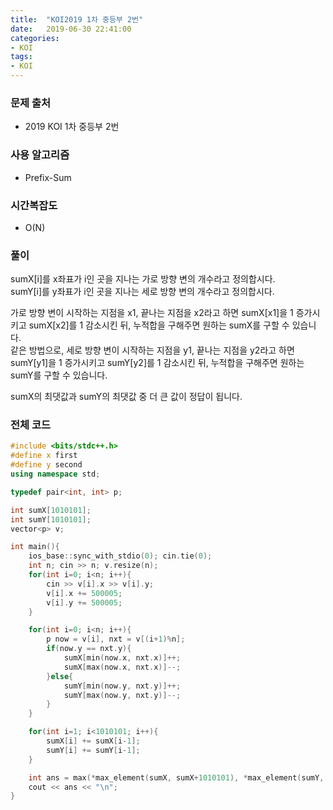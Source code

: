 ```yaml
---
title:  "KOI2019 1차 중등부 2번"
date:   2019-06-30 22:41:00
categories:
- KOI
tags:
- KOI
---
```


### 문제 출처
* 2019 KOI 1차 중등부 2번

### 사용 알고리즘
* Prefix-Sum

### 시간복잡도
* O(N)

### 풀이
sumX[i]를 x좌표가 i인 곳을 지나는 가로 방향 변의 개수라고 정의합시다.<br>
sumY[i]를 y좌표가 i인 곳을 지나는 세로 방향 변의 개수라고 정의합시다.

가로 방향 변이 시작하는 지점을 x1, 끝나는 지점을 x2라고 하면 sumX[x1]을 1 증가시키고 sumX[x2]를 1 감소시킨 뒤, 누적합을 구해주면 원하는 sumX를 구할 수 있습니다.<br>
같은 방법으로, 세로 방향 변이 시작하는 지점을 y1, 끝나는 지점을 y2라고 하면 sumY[y1]을 1 증가시키고 sumY[y2]를 1 감소시킨 뒤, 누적합을 구해주면 원하는 sumY를 구할 수 있습니다.

sumX의 최댓값과 sumY의 최댓값 중 더 큰 값이 정답이 됩니다.

### 전체 코드
```cpp
#include <bits/stdc++.h>
#define x first
#define y second
using namespace std;

typedef pair<int, int> p;

int sumX[1010101];
int sumY[1010101];
vector<p> v;

int main(){
	ios_base::sync_with_stdio(0); cin.tie(0);
	int n; cin >> n; v.resize(n);
	for(int i=0; i<n; i++){
		cin >> v[i].x >> v[i].y;
		v[i].x += 500005;
		v[i].y += 500005;
	}

	for(int i=0; i<n; i++){
		p now = v[i], nxt = v[(i+1)%n];
		if(now.y == nxt.y){
			sumX[min(now.x, nxt.x)]++;
			sumX[max(now.x, nxt.x)]--;
		}else{
			sumY[min(now.y, nxt.y)]++;
			sumY[max(now.y, nxt.y)]--;
		}
	}

	for(int i=1; i<1010101; i++){
		sumX[i] += sumX[i-1];
		sumY[i] += sumY[i-1];
	}

	int ans = max(*max_element(sumX, sumX+1010101), *max_element(sumY, sumY+1010101));
	cout << ans << "\n";
}
```
